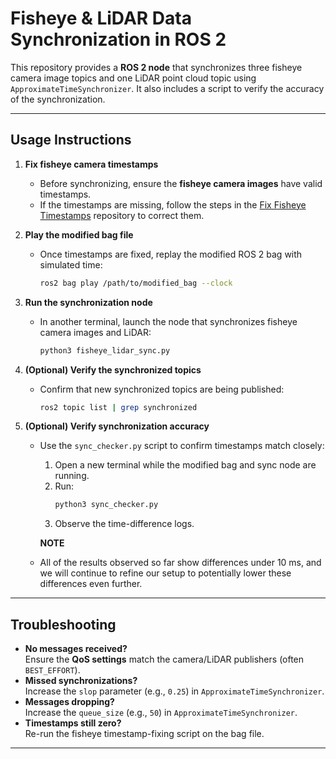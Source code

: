# Fisheye & LiDAR Data Synchronization in ROS 2

This repository provides a **ROS 2 node** that synchronizes three fisheye camera image topics and one LiDAR point cloud topic using `ApproximateTimeSynchronizer`. It also includes a script to verify the accuracy of the synchronization.

---

## Usage Instructions

1. **Fix fisheye camera timestamps**  
   - Before synchronizing, ensure the **fisheye camera images** have valid timestamps.
   - If the timestamps are missing, follow the steps in the [Fix Fisheye Timestamps](https://github.com/Prabuddhi-05/fix_fisheye) repository to correct them.

2. **Play the modified bag file**  
   - Once timestamps are fixed, replay the modified ROS 2 bag with simulated time:
     ```bash
     ros2 bag play /path/to/modified_bag --clock
     ```

3. **Run the synchronization node**  
   - In another terminal, launch the node that synchronizes fisheye camera images and LiDAR:
     ```bash
     python3 fisheye_lidar_sync.py
     ```

4. **(Optional) Verify the synchronized topics**  
   - Confirm that new synchronized topics are being published:
     ```bash
     ros2 topic list | grep synchronized
     ```
5. **(Optional) Verify synchronization accuracy**  
   - Use the `sync_checker.py` script to confirm timestamps match closely:
     1. Open a new terminal while the modified bag and sync node are running.
     2. Run:
        ```bash
        python3 sync_checker.py
        ```
     3. Observe the time-difference logs.
     
     **NOTE**
    - All of the results observed so far show differences under 10 ms, and we will continue to refine our setup to potentially lower these differences even further.

---

## Troubleshooting

- **No messages received?**  
  Ensure the **QoS settings** match the camera/LiDAR publishers (often `BEST_EFFORT`).
- **Missed synchronizations?**  
  Increase the `slop` parameter (e.g., `0.25`) in `ApproximateTimeSynchronizer`.
- **Messages dropping?**  
  Increase the `queue_size` (e.g., `50`) in `ApproximateTimeSynchronizer`.
- **Timestamps still zero?**  
  Re-run the fisheye timestamp-fixing script on the bag file.

---
